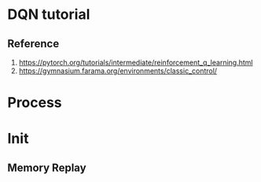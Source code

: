 # DQN tutorial

## Reference

1. https://pytorch.org/tutorials/intermediate/reinforcement_q_learning.html
2. https://gymnasium.farama.org/environments/classic_control/

# Process

# Init

## Memory Replay

